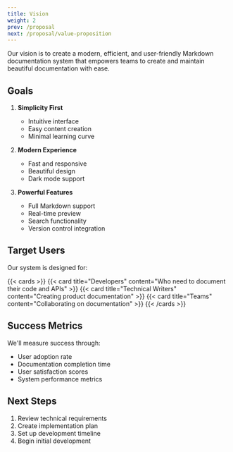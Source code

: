```yaml
---
title: Vision
weight: 2
prev: /proposal
next: /proposal/value-proposition
---
```


Our vision is to create a modern, efficient, and user-friendly Markdown documentation system that empowers teams to create and maintain beautiful documentation with ease.

## Goals

1. **Simplicity First**
   - Intuitive interface
   - Easy content creation
   - Minimal learning curve

2. **Modern Experience**
   - Fast and responsive
   - Beautiful design
   - Dark mode support

3. **Powerful Features**
   - Full Markdown support
   - Real-time preview
   - Search functionality
   - Version control integration

## Target Users

Our system is designed for:

{{< cards >}}
  {{< card title="Developers" content="Who need to document their code and APIs" >}}
  {{< card title="Technical Writers" content="Creating product documentation" >}}
  {{< card title="Teams" content="Collaborating on documentation" >}}
{{< /cards >}}

## Success Metrics

We'll measure success through:

- User adoption rate
- Documentation completion time
- User satisfaction scores
- System performance metrics

## Next Steps

1. Review technical requirements
2. Create implementation plan
3. Set up development timeline
4. Begin initial development